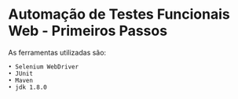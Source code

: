 # Automação de Testes Funcionais Web - Primeiros Passos

As ferramentas utilizadas são:

	• Selenium WebDriver 
	• JUnit
	• Maven 
	• jdk 1.8.0
	
	

